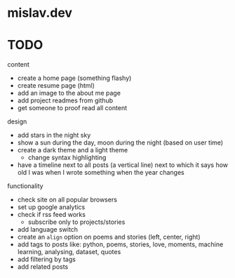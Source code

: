 # mislav.dev

# TODO
content
  - create a home page (something flashy)
  - create resume page (html)
  - add an image to the about me page
  - add project readmes from github
  - get someone to proof read all content

design
  - add stars in the night sky
  - show a sun during the day, moon during the night (based on user time)
  - create a dark theme and a light theme
    - change syntax highlighting
  - have a timeline next to all posts (a vertical line) next to which it says how old I was when I wrote something when the year changes

functionality
  - check site on all popular browsers
  - set up google analytics
  - check if rss feed works
    - subscribe only to projects/stories
  - add language switch
  - create an `align` option on poems and stories (left, center, right)
  - add tags to posts like: python, poems, stories, love, moments, machine learning, analysing, dataset, quotes
  - add filtering by tags
  - add related posts
